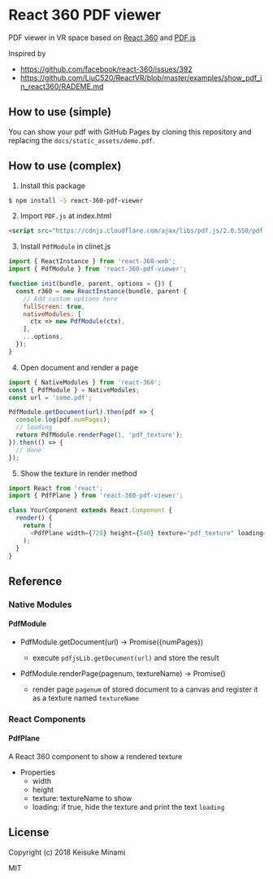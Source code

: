 # React 360 PDF viewer

PDF viewer in VR space based on [React 360](https://facebook.github.io/react-360/) and [PDF.js](http://mozilla.github.io/pdf.js/)

Inspired by
- https://github.com/facebook/react-360/issues/392
- https://github.com/LiuC520/ReactVR/blob/master/examples/show_pdf_in_react360/RADEME.md

## How to use (simple)

You can show your pdf with GitHub Pages by cloning this repository and replacing the `docs/static_assets/demo.pdf`.

## How to use (complex)

1. Install this package

```bash
$ npm install -S react-360-pdf-viewer
```

2. Import `PDF.js` at index.html

```html
<script src="https://cdnjs.cloudflare.com/ajax/libs/pdf.js/2.0.550/pdf.min.js"></script>
```

3. Install `PdfModule` in clinet.js

```javascript
import { ReactInstance } from 'react-360-web';
import { PdfModule } from 'react-360-pdf-viewer';

function init(bundle, parent, options = {}) {
  const r360 = new ReactInstance(bundle, parent {
    // Add custom options here
    fullScreen: true,
    nativeModules: [
      ctx => new PdfModule(ctx),
    ],
    ...options,
  });
}
```

4. Open document and render a page

```javascript
import { NativeModules } from 'react-360';
const { PdfModule } = NativeModules;
const url = 'some.pdf';

PdfModule.getDocument(url).then(pdf => {
  console.log(pdf.numPages);
  // loading
  return PdfModule.renderPage(1, 'pdf_texture');
}).then(() => {
  // done
});

```

5. Show the texture in render method

```javascript
import React from 'react';
import { PdfPlane } from 'react-360-pdf-viewer';

class YourComponent extends React.Component {
  render() {
    return (
      <PdfPlane width={720} height={540} texture="pdf_texture" loading={false} />
    );
  }
}
```

## Reference

### Native Modules
#### PdfModule
- PdfModule.getDocument(url) -> Promise({numPages})
    - execute `pdfjsLib.getDocument(url)` and store the result

- PdfModule.renderPage(pagenum, textureName) -> Promise()
    - render page `pagenum` of stored document to a canvas and register it as a texture named `textureName`

### React Components

#### PdfPlane

A React 360 component to show a rendered texture

- Properties
    - width
    - height
    - texture: textureName to show
    - loading: if true, hide the texture and print the text `loading`

## License

Copyright (c) 2018 Keisuke Minami

MIT